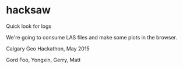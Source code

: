 # hacksaw
Quick look for logs

We're going to consume LAS files and make some plots in the browser.

Calgary Geo Hackathon, May 2015

Gord Foo, Yongxin, Gerry, Matt
